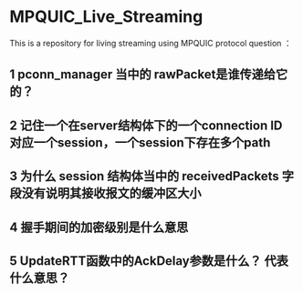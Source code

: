 # MPQUIC_Live_Streaming
This is a repository for living streaming using MPQUIC protocol
question ：
## 1 pconn_manager 当中的 rawPacket是谁传递给它的？
## 2 	记住一个在server结构体下的一个connection ID 对应一个session，一个session下存在多个path
## 3 为什么 session 结构体当中的 receivedPackets 字段没有说明其接收报文的缓冲区大小
## 4 握手期间的加密级别是什么意思
## 5 UpdateRTT函数中的AckDelay参数是什么？ 代表什么意思？